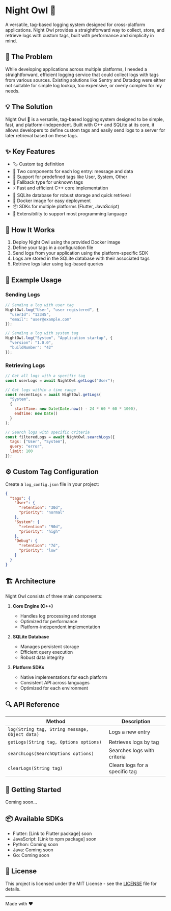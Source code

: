 # Night Owl 🦉

A versatile, tag-based logging system designed for cross-platform applications. Night Owl provides a straightforward way to collect, store, and retrieve logs with custom tags, built with performance and simplicity in mind.

## 🎯 The Problem

While developing applications across multiple platforms, I needed a straightforward, efficient logging service that could collect logs with tags from various sources. Existing solutions like Sentry and Datadog were either not suitable for simple log lookup, too expensive, or overly complex for my needs.

## 💡 The Solution

Night Owl 🦉 is a versatile, tag-based logging system designed to be simple, fast, and platform-independent. Built with C++ and SQLite at its core, it allows developers to define custom tags and easily send logs to a server for later retrieval based on these tags.

## ✨ Key Features

- 🏷️ Custom tag definition
- 📝 Two components for each log entry: message and data
- 📌 Support for predefined tags like User, System, Other
- 🔄 Fallback type for unknown tags
- ⚡ Fast and efficient C++ core implementation
- 💾 SQLite database for robust storage and quick retrieval
- 🐳 Docker image for easy deployment
- 📦 SDKs for multiple platforms (Flutter, JavaScript)
- 🔌 Extensibility to support most programming language

## 🚀 How It Works

1. Deploy Night Owl using the provided Docker image
2. Define your tags in a configuration file
3. Send logs from your application using the platform-specific SDK
4. Logs are stored in the SQLite database with their associated tags
5. Retrieve logs later using tag-based queries

## 📝 Example Usage

### Sending Logs

```javascript
// Sending a log with user tag
NightOwl.log("User", "user registered", {
  "userId": "12345",
  "email": "user@example.com"
});

// Sending a log with system tag
NightOwl.log("System", "Application startup", {
  "version": "1.0.0",
  "buildNumber": "42"
});
```

### Retrieving Logs

```javascript
// Get all logs with a specific tag
const userLogs = await NightOwl.getLogs("User");

// Get logs within a time range
const recentLogs = await NightOwl.getLogs(
  "System",
  {
    startTime: new Date(Date.now() - 24 * 60 * 60 * 1000),
    endTime: new Date()
  }
);

// Search logs with specific criteria
const filteredLogs = await NightOwl.searchLogs({
  tags: ["User", "System"],
  query: "error",
  limit: 100
});
```

## ⚙️ Custom Tag Configuration

Create a `log_config.json` file in your project:

```json
{
  "tags": {
    "User": {
      "retention": "30d",
      "priority": "normal"
    },
    "System": {
      "retention": "90d",
      "priority": "high"
    },
    "Debug": {
      "retention": "7d",
      "priority": "low"
    }
  }
}
```

## 🏗️ Architecture

Night Owl consists of three main components:

1. **Core Engine (C++)**
   - Handles log processing and storage
   - Optimized for performance
   - Platform-independent implementation

2. **SQLite Database**
   - Manages persistent storage
   - Efficient query execution
   - Robust data integrity

3. **Platform SDKs**
   - Native implementations for each platform
   - Consistent API across languages
   - Optimized for each environment

## 🔍 API Reference

| Method | Description |
|--------|-------------|
| `log(String tag, String message, Object data)` | Logs a new entry |
| `getLogs(String tag, Options options)` | Retrieves logs by tag |
| `searchLogs(SearchOptions options)` | Searches logs with criteria |
| `clearLogs(String tag)` | Clears logs for a specific tag |

## 🎯 Getting Started

Coming soon...

## 📦 Available SDKs

- Flutter: [Link to Flutter package] soon
- JavaScript: [Link to npm package] soon
- Python: Coming soon
- Java: Coming soon
- Go: Coming soon

## 📄 License

This project is licensed under the MIT License - see the [LICENSE](LICENSE) file for details.

---

Made with ❤️ 
